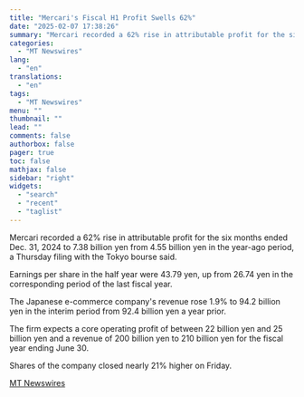 ```yaml
---
title: "Mercari's Fiscal H1 Profit Swells 62%"
date: "2025-02-07 17:38:26"
summary: "Mercari recorded a 62% rise in attributable profit for the six months ended Dec. 31, 2024 to 7.38 billion yen from 4.55 billion yen in the year-ago period, a Thursday filing with the Tokyo bourse said. Earnings per share in the half year were 43.79 yen, up from 26.74 yen..."
categories:
  - "MT Newswires"
lang:
  - "en"
translations:
  - "en"
tags:
  - "MT Newswires"
menu: ""
thumbnail: ""
lead: ""
comments: false
authorbox: false
pager: true
toc: false
mathjax: false
sidebar: "right"
widgets:
  - "search"
  - "recent"
  - "taglist"
---
```


Mercari recorded a 62% rise in attributable profit for the six months ended Dec. 31, 2024 to 7.38 billion yen from 4.55 billion yen in the year-ago period, a Thursday filing with the Tokyo bourse said.

Earnings per share in the half year were 43.79 yen, up from 26.74 yen in the corresponding period of the last fiscal year.

The Japanese e-commerce company's revenue rose 1.9% to 94.2 billion yen in the interim period from 92.4 billion yen a year prior.

The firm expects a core operating profit of between 22 billion yen and 25 billion yen and a revenue of 200 billion yen to 210 billion yen for the fiscal year ending June 30.

Shares of the company closed nearly 21% higher on Friday.

[MT Newswires](https://www.tradingview.com/news/mtnewswires.com:20250207:G2465058:0/)
